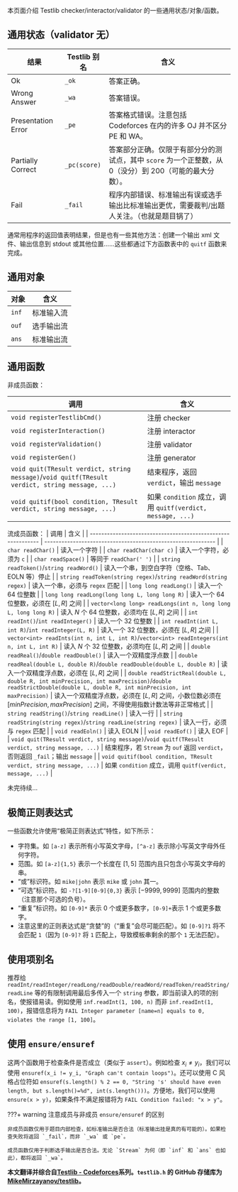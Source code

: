 本页面介绍 Testlib checker/interactor/validator 的一些通用状态/对象/函数。

## 通用状态（validator 无）

| 结果               | Testlib 别名 | 含义                                                         |
| ------------------ | ------------ | ------------------------------------------------------------ |
| Ok                 | `_ok`        | 答案正确。                                                   |
| Wrong Answer       | `_wa`        | 答案错误。                                                   |
| Presentation Error | `_pe`        | 答案格式错误。注意包括 Codeforces 在内的许多 OJ 并不区分 PE 和 WA。 |
| Partially Correct  | `_pc(score)` | 答案部分正确。仅限于有部分分的测试点，其中 `score` 为一个正整数，从 $0$（没分）到 $200$（可能的最大分数）。 |
| Fail               | `_fail`      | 程序内部错误、标准输出有误或选手输出比标准输出更优，需要裁判/出题人关注。（也就是题目锅了） |

通常用程序的返回值表明结果，但是也有一些其他方法：创建一个输出 xml 文件、输出信息到 stdout 或其他位置……这些都通过下方函数表中的 `quitf` 函数来完成。

## 通用对象

| 对象 | 含义         |
| ---- | ----------- |
| `inf`  | 标准输入流 |
| `ouf`  | 选手输出流 |
| `ans`  | 标准输出流 |

## 通用函数

非成员函数：

| 调用                                                         | 含义                                                       |
| ------------------------------------------------------------ | ---------------------------------------------------------- |
| `void registerTestlibCmd()`                                  | 注册 checker                                               |
| `void registerInteraction()`                                 | 注册 interactor                                            |
| `void registerValidation()`                                  | 注册 validator                                             |
| `void registerGen()`                                         | 注册 generator                                             |
| `void quit(TResult verdict, string message)`/`void quitf(TResult verdict, string message, ...)` | 结束程序，返回 `verdict`，输出 `message`                   |
| `void quitif(bool condition, TResult verdict, string message, ...)` | 如果 `condition` 成立，调用 `quitf(verdict, message, ...)` |

流成员函数：
| 调用                                                         | 含义                                                         |
| ------------------------------------------------------------ | ------------------------------------------------------------ |
| `char readChar()`                                            | 读入一个字符                                                 |
| `char readChar(char c)`                                      | 读入一个字符，必须为 `c`                                     |
| `char readSpace()`                                           | 等同于 `readChar(' ')`                                       |
| `string readToken()`/`string readWord()`                     | 读入一个串，到空白字符（空格、Tab、EOLN 等）停止             |
| `string readToken(string regex)`/`string readWord(string regex)` | 读入一个串，必须与 `regex` 匹配                              |
| `long long readLong()`                                       | 读入一个 64 位整数                                           |
| `long long readLong(long long L, long long R)`               | 读入一个 64 位整数，必须在 $[L,R]$ 之间                      |
| `vector<long long> readLongs(int n, long long L, long long R)` | 读入 $N$ 个 64 位整数，必须均在 $[L,R]$ 之间                 |
| `int readInt()`/`int readInteger()`                          | 读入一个 32 位整数                                           |
| `int readInt(int L, int R)`/`int readInteger(L, R)`          | 读入一个 32 位整数，必须在 $[L,R]$ 之间                      |
| `vector<int> readInts(int n, int L, int R)`/`vector<int> readIntegers(int n, int L, int R)` | 读入 $N$ 个 32 位整数，必须均在 $[L,R]$ 之间                 |
| `double readReal()`/`double readDouble()`                    | 读入一个双精度浮点数                                         |
| `double readReal(double L, double R)`/`double readDouble(double L, double R)` | 读入一个双精度浮点数，必须在 $[L,R]$ 之间                    |
| `double readStrictReal(double L, double R, int minPrecision, int maxPrecision)`/`double readStrictDouble(double L, double R, int minPrecision, int maxPrecision)` | 读入一个双精度浮点数，必须在 $[L,R]$ 之间，小数位数必须在 $[minPrecision,maxPrecision]$ 之间，不得使用指数计数法等非正常格式 |
| `string readString()`/`string readLine()`                    | 读入一行                                                     |
| `string readString(string regex)`/`string readLine(string regex)` | 读入一行，必须与 `regex` 匹配                                |
| `void readEoln()`                                            | 读入 EOLN                                                    |
| `void readEof()`                                             | 读入 EOF                                                     |
| `void quit(TResult verdict, string message)`/`void quitf(TResult verdict, string message, ...)` | 结束程序，若 `Stream` 为 `ouf` 返回 `verdict`，否则返回 `_fail`；输出 `message` |
| `void quitif(bool condition, TResult verdict, string message, ...)` | 如果 `condition` 成立，调用 `quitf(verdict, message, ...)`   |

未完待续...

## 极简正则表达式

一些函数允许使用“极简正则表达式”特性，如下所示：

-   字符集。如 `[a-z]` 表示所有小写英文字母，`[^a-z]` 表示除小写英文字母外任何字符。
-   范围。如 `[a-z]{1,5}` 表示一个长度在 $[1,5]$ 范围内且只包含小写英文字母的串。
-   “或”标识符。如 `mike|john` 表示 `mike` 或 `john` 其一。
-   “可选”标识符。如 `-?[1-9][0-9]{0,3}` 表示 $[-9999,9999]$ 范围内的整数（注意那个可选的负号）。
-   “重复”标识符。如 `[0-9]*` 表示 $0$ 个或更多数字，`[0-9]+`表示 $1$ 个或更多数字。
-   注意这里的正则表达式是“贪婪”的（“重复”会尽可能匹配）。如 `[0-9]?1` 将不会匹配 `1`（因为 `[0-9]?` 将 `1` 匹配上，导致模板串剩余的那个 `1` 无法匹配）。

## 使用项别名

推荐给 `readInt/readInteger/readLong/readDouble/readWord/readToken/readString/readLine` 等的有限制调用最后多传入一个 `string` 参数，即当前读入的项的别名，使报错易读。例如使用 `inf.readInt(1, 100, n)` 而非 `inf.readInt(1, 100)`，报错信息将为 `FAIL Integer parameter [name=n] equals to 0, violates the range [1, 100]`。

## 使用 `ensure/ensuref`

这两个函数用于检查条件是否成立（类似于 `assert`）。例如检查 $x_i \neq y_i$，我们可以使用 `ensuref(x_i != y_i, "Graph can't contain loops")`。还可以使用 C 风格占位符如 `ensuref(s.length() % 2 == 0, "String 's' should have even length, but s.length()=%d", int(s.length()))`。方便地，我们可以使用 `ensure(x > y)`，如果条件不满足报错将为 `FAIL Condition failed: "x > y"`。

???+ warning 注意成员与非成员 `ensure/ensuref` 的区别
    
    非成员函数仅用于题目内部检查，如标准输出是否合法（标准输出挂是真的有可能的）。如果检查失败将返回 `_fail`，而非 `_wa` 或 `pe`。
    
    成员函数仅用于判断选手输出是否合法。无论 `Stream` 为何（即 `inf` 和 `ans` 也如此），都将返回 `_wa`。

**本文翻译并综合自[Testlib - Codeforces](https://codeforces.com/testlib)系列。`testlib.h` 的 GitHub 存储库为[MikeMirzayanov/testlib](https://github.com/MikeMirzayanov/testlib)。**
